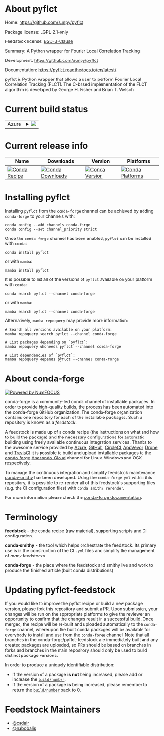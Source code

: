 About pyflct
============

Home: https://github.com/sunpy/pyflct

Package license: LGPL-2.1-only

Feedstock license: [BSD-3-Clause](https://github.com/conda-forge/pyflct-feedstock/blob/main/LICENSE.txt)

Summary: A Python wrapper for Fourier Local Correlation Tracking

Development: https://github.com/sunpy/pyflct

Documentation: https://pyflct.readthedocs.io/en/latest/

pyflct is Python wrapper that allows a user to perform Fourier Local Correlation Tracking (FLCT).
The C-based implementation of the FLCT algorithm is developed by George H. Fisher and Brian T. Welsch


Current build status
====================


<table>
    
  <tr>
    <td>Azure</td>
    <td>
      <details>
        <summary>
          <a href="https://dev.azure.com/conda-forge/feedstock-builds/_build/latest?definitionId=9749&branchName=main">
            <img src="https://dev.azure.com/conda-forge/feedstock-builds/_apis/build/status/pyflct-feedstock?branchName=main">
          </a>
        </summary>
        <table>
          <thead><tr><th>Variant</th><th>Status</th></tr></thead>
          <tbody><tr>
              <td>linux_64_numpy1.19</td>
              <td>
                <a href="https://dev.azure.com/conda-forge/feedstock-builds/_build/latest?definitionId=9749&branchName=main">
                  <img src="https://dev.azure.com/conda-forge/feedstock-builds/_apis/build/status/pyflct-feedstock?branchName=main&jobName=linux&configuration=linux_64_numpy1.19" alt="variant">
                </a>
              </td>
            </tr><tr>
              <td>linux_64_numpy1.21</td>
              <td>
                <a href="https://dev.azure.com/conda-forge/feedstock-builds/_build/latest?definitionId=9749&branchName=main">
                  <img src="https://dev.azure.com/conda-forge/feedstock-builds/_apis/build/status/pyflct-feedstock?branchName=main&jobName=linux&configuration=linux_64_numpy1.21" alt="variant">
                </a>
              </td>
            </tr><tr>
              <td>osx_64_numpy1.19</td>
              <td>
                <a href="https://dev.azure.com/conda-forge/feedstock-builds/_build/latest?definitionId=9749&branchName=main">
                  <img src="https://dev.azure.com/conda-forge/feedstock-builds/_apis/build/status/pyflct-feedstock?branchName=main&jobName=osx&configuration=osx_64_numpy1.19" alt="variant">
                </a>
              </td>
            </tr><tr>
              <td>osx_64_numpy1.21</td>
              <td>
                <a href="https://dev.azure.com/conda-forge/feedstock-builds/_build/latest?definitionId=9749&branchName=main">
                  <img src="https://dev.azure.com/conda-forge/feedstock-builds/_apis/build/status/pyflct-feedstock?branchName=main&jobName=osx&configuration=osx_64_numpy1.21" alt="variant">
                </a>
              </td>
            </tr><tr>
              <td>win_64_numpy1.19</td>
              <td>
                <a href="https://dev.azure.com/conda-forge/feedstock-builds/_build/latest?definitionId=9749&branchName=main">
                  <img src="https://dev.azure.com/conda-forge/feedstock-builds/_apis/build/status/pyflct-feedstock?branchName=main&jobName=win&configuration=win_64_numpy1.19" alt="variant">
                </a>
              </td>
            </tr><tr>
              <td>win_64_numpy1.21</td>
              <td>
                <a href="https://dev.azure.com/conda-forge/feedstock-builds/_build/latest?definitionId=9749&branchName=main">
                  <img src="https://dev.azure.com/conda-forge/feedstock-builds/_apis/build/status/pyflct-feedstock?branchName=main&jobName=win&configuration=win_64_numpy1.21" alt="variant">
                </a>
              </td>
            </tr>
          </tbody>
        </table>
      </details>
    </td>
  </tr>
</table>

Current release info
====================

| Name | Downloads | Version | Platforms |
| --- | --- | --- | --- |
| [![Conda Recipe](https://img.shields.io/badge/recipe-pyflct-green.svg)](https://anaconda.org/conda-forge/pyflct) | [![Conda Downloads](https://img.shields.io/conda/dn/conda-forge/pyflct.svg)](https://anaconda.org/conda-forge/pyflct) | [![Conda Version](https://img.shields.io/conda/vn/conda-forge/pyflct.svg)](https://anaconda.org/conda-forge/pyflct) | [![Conda Platforms](https://img.shields.io/conda/pn/conda-forge/pyflct.svg)](https://anaconda.org/conda-forge/pyflct) |

Installing pyflct
=================

Installing `pyflct` from the `conda-forge` channel can be achieved by adding `conda-forge` to your channels with:

```
conda config --add channels conda-forge
conda config --set channel_priority strict
```

Once the `conda-forge` channel has been enabled, `pyflct` can be installed with `conda`:

```
conda install pyflct
```

or with `mamba`:

```
mamba install pyflct
```

It is possible to list all of the versions of `pyflct` available on your platform with `conda`:

```
conda search pyflct --channel conda-forge
```

or with `mamba`:

```
mamba search pyflct --channel conda-forge
```

Alternatively, `mamba repoquery` may provide more information:

```
# Search all versions available on your platform:
mamba repoquery search pyflct --channel conda-forge

# List packages depending on `pyflct`:
mamba repoquery whoneeds pyflct --channel conda-forge

# List dependencies of `pyflct`:
mamba repoquery depends pyflct --channel conda-forge
```


About conda-forge
=================

[![Powered by
NumFOCUS](https://img.shields.io/badge/powered%20by-NumFOCUS-orange.svg?style=flat&colorA=E1523D&colorB=007D8A)](https://numfocus.org)

conda-forge is a community-led conda channel of installable packages.
In order to provide high-quality builds, the process has been automated into the
conda-forge GitHub organization. The conda-forge organization contains one repository
for each of the installable packages. Such a repository is known as a *feedstock*.

A feedstock is made up of a conda recipe (the instructions on what and how to build
the package) and the necessary configurations for automatic building using freely
available continuous integration services. Thanks to the awesome service provided by
[Azure](https://azure.microsoft.com/en-us/services/devops/), [GitHub](https://github.com/),
[CircleCI](https://circleci.com/), [AppVeyor](https://www.appveyor.com/),
[Drone](https://cloud.drone.io/welcome), and [TravisCI](https://travis-ci.com/)
it is possible to build and upload installable packages to the
[conda-forge](https://anaconda.org/conda-forge) [Anaconda-Cloud](https://anaconda.org/)
channel for Linux, Windows and OSX respectively.

To manage the continuous integration and simplify feedstock maintenance
[conda-smithy](https://github.com/conda-forge/conda-smithy) has been developed.
Using the ``conda-forge.yml`` within this repository, it is possible to re-render all of
this feedstock's supporting files (e.g. the CI configuration files) with ``conda smithy rerender``.

For more information please check the [conda-forge documentation](https://conda-forge.org/docs/).

Terminology
===========

**feedstock** - the conda recipe (raw material), supporting scripts and CI configuration.

**conda-smithy** - the tool which helps orchestrate the feedstock.
                   Its primary use is in the construction of the CI ``.yml`` files
                   and simplify the management of *many* feedstocks.

**conda-forge** - the place where the feedstock and smithy live and work to
                  produce the finished article (built conda distributions)


Updating pyflct-feedstock
=========================

If you would like to improve the pyflct recipe or build a new
package version, please fork this repository and submit a PR. Upon submission,
your changes will be run on the appropriate platforms to give the reviewer an
opportunity to confirm that the changes result in a successful build. Once
merged, the recipe will be re-built and uploaded automatically to the
`conda-forge` channel, whereupon the built conda packages will be available for
everybody to install and use from the `conda-forge` channel.
Note that all branches in the conda-forge/pyflct-feedstock are
immediately built and any created packages are uploaded, so PRs should be based
on branches in forks and branches in the main repository should only be used to
build distinct package versions.

In order to produce a uniquely identifiable distribution:
 * If the version of a package **is not** being increased, please add or increase
   the [``build/number``](https://docs.conda.io/projects/conda-build/en/latest/resources/define-metadata.html#build-number-and-string).
 * If the version of a package **is** being increased, please remember to return
   the [``build/number``](https://docs.conda.io/projects/conda-build/en/latest/resources/define-metadata.html#build-number-and-string)
   back to 0.

Feedstock Maintainers
=====================

* [@cadair](https://github.com/cadair/)
* [@nabobalis](https://github.com/nabobalis/)

